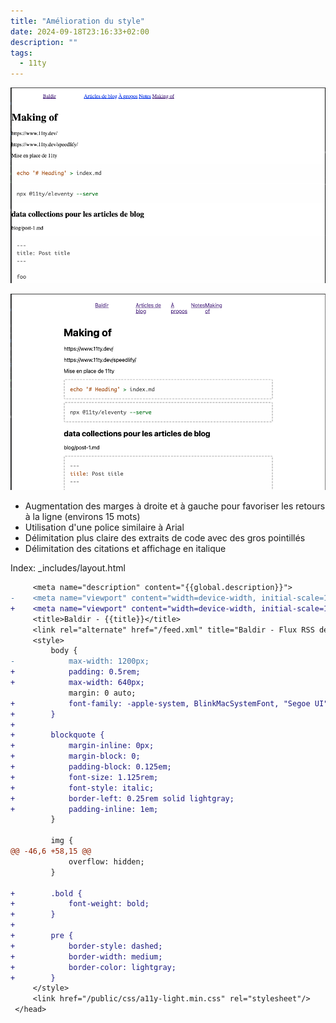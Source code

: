 ```yaml
---
title: "Amélioration du style"
date: 2024-09-18T23:16:33+02:00
description: ""
tags:
  - 11ty
---
```


![Avant: utilisation de styles par défaut. Police : Times New Roman. Le texte occupe toute la largeur disponible](/public/img/2024-09-18_style-avant.png)

![Après : Police : sans empattement. Le texte occupe une largeur moindre grâce à des marges plus importantes à droite et à gauche. Les extraits de code sont délimités par des gros pointillés gris clair.](/public/img/2024-09-18_style-apres.png)

- Augmentation des marges à droite et à gauche pour favoriser les retours à la ligne (environs 15 mots)
- Utilisation d'une police similaire à Arial
- Délimitation plus claire des extraits de code avec des gros pointillés
- Délimitation des citations et affichage en italique

Index: _includes/layout.html
```diff
     <meta name="description" content="{{global.description}}">
-    <meta name="viewport" content="width=device-width, initial-scale=1">
+    <meta name="viewport" content="width=device-width, initial-scale=1.0">
     <title>Baldir - {{title}}</title>
     <link rel="alternate" href="/feed.xml" title="Baldir - Flux RSS des articles de blog" type="application/rss+xml">
     <style>
         body {
-            max-width: 1200px;
+            padding: 0.5rem;
+            max-width: 640px;
             margin: 0 auto;
+            font-family: -apple-system, BlinkMacSystemFont, "Segoe UI", "Noto Sans", Helvetica, Arial, sans-serif, "Apple Color Emoji", "Segoe UI Emoji";
+        }
+
+        blockquote {
+            margin-inline: 0px;
+            margin-block: 0;
+            padding-block: 0.125em;
+            font-size: 1.125rem;
+            font-style: italic;
+            border-left: 0.25rem solid lightgray;
+            padding-inline: 1em;
         }
 
         img {
@@ -46,6 +58,15 @@
             overflow: hidden;
         }
 
+        .bold {
+            font-weight: bold;
+        }
+
+        pre {
+            border-style: dashed;
+            border-width: medium;
+            border-color: lightgray;
+        }
     </style>
     <link href="/public/css/a11y-light.min.css" rel="stylesheet"/>
 </head>
```